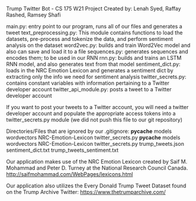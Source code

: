 Trump Twitter Bot - CS 175 W21 Project 
Created by: Lenah Syed, Raffay Rashed, Ramsey Shafi


main.py: entry point to our program, runs all of our files and generates a tweet
text_preprocessing.py: This module contains functions to load the datasets, pre-process and tokenize the data, and
perform sentiment analysis on the dataset
word2vec.py: builds and train Word2Vec model and also can save and load it to a file
sequences.py: generates sequences and encodes them; to be used in our RNN
rnn.py: builds and trains an LSTM RNN model, and also generates text from that model
sentiment_dict.py: loads in the NRC Emotion Lexicon and generates a sentiment dict by extracting only the info we need for sentiment analysis
twitter_secrets.py: contains constant variables with information pertaining to a Twitter developer account
twitter_api_module.py: posts a tweet to a Twitter developer account


If you want to post your tweets to a Twitter account, you will need a twitter developer account and populate the appropriate access tokens
into a twitter_secrets.py module (we did not push this file to our git repository)

Directories/Files that are ignored by our .gitignore:
__pycache__
models
wordvectors
NRC-Emotion-Lexicon
twitter_secrets.py
__pycache__
models
wordvectors
NRC-Emotion-Lexicon
twitter_secrets.py
trump_tweets.json
sentiment_dict.txt
trump_tweets_sentiment.txt

Our application makes use of the NRC Emotion Lexicon created by Saif M. Mohammad and Peter D. Turney at the National Research Council Canada. http://saifmohammad.com/WebPages/lexicons.html

Our application also utilizes the Every Donald Trump Tweet Dataset found on the Trump Archive Twitter: https://www.thetrumparchive.com/


